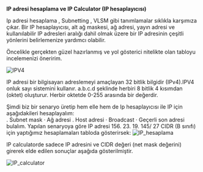 **IP adresi hesaplama ve IP Calculator (IP hesaplayıcısı)**

Ip adresi hesaplama , Subnetting , VLSM gibi tanımlamalar sıklıkla karşımıza çıkar.
Bir IP hesaplayıcısı, alt ağ maskesi, ağ adresi, yayın adresi ve kullanılabilir IP adresleri aralığı dahil olmak üzere bir IP adresinin çeşitli yönlerini belirlemenize yardımcı olabilir.

Öncelikle gerçekten güzel hazırlanmış ve yol gösterici nitelikte olan tabloyu incelemenizi öneririm.

![IPV4](https://github.com/user-attachments/assets/b13b20cb-9de8-49f7-a632-e5a85dd03787)

IP adresi bir bilgisayarı adreslemeyi amaçlayan 32 bitlik bilgidir (IPv4).IPV4 onluk sayı sistemini kullanır. a.b.c.d şeklinde herbiri 8 bitlik 4 kısımdan (oktet) oluşturur.  Herbir oktetde 0-255 arasında bir değerdir.

Şimdi biz bir senaryo üretip hem elle hem de Ip hesaplayıcısı ile IP için aşağıdakileri hesaplayalım:    <br/>
.        Subnet mask
·        Ağ adresi
.        Host adresi
·        Broadcast
·        Geçerli son adresi  bulalım.
Yapılan senaryoya göre  IP adresi  156. 23. 19. 145/ 27 CIDR (B sınıfı) için yaptığımız hesaplamaları tabloda gösterirsek:
![IP_hesaplama](https://github.com/user-attachments/assets/def2db3f-f784-4629-a693-7cd482c1e932)

IP calculatorde sadece IP adresini ve CIDR değeri (net mask değerini) girerek elde edilen sonuçlar aşağıda gösterilmiştir.

![IP_calculator](https://github.com/user-attachments/assets/b0905090-35f9-4034-acb8-a92b10959b02)

